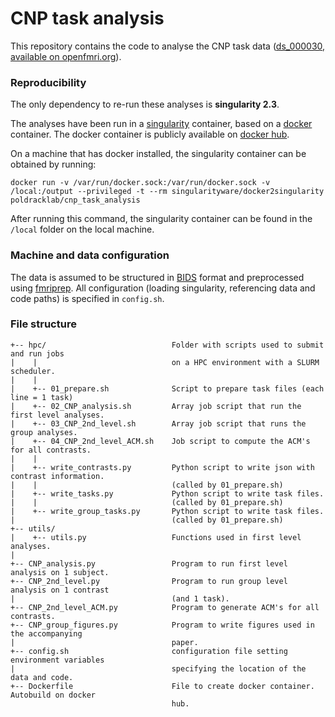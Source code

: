 # CNP task analysis

This repository contains the code to analyse the CNP task data ([ds_000030, available on openfmri.org](https://openfmri.org/dataset/ds000030/)).  

### Reproducibility

The only dependency to re-run these analyses is **singularity 2.3**.

The analyses have been run in a [singularity](http://singularity.lbl.gov/) container, based on a [docker](https://www.docker.com/) container.  The docker container is publicly available on [docker hub](https://hub.docker.com/r/poldracklab/cnp_task_analysis/).

On a machine that has docker installed, the singularity container can be obtained by running:

```
docker run -v /var/run/docker.sock:/var/run/docker.sock -v /local:/output --privileged -t --rm singularityware/docker2singularity poldracklab/cnp_task_analysis
```

After running this command, the singularity container can be found in the `/local` folder on the local machine.

### Machine and data configuration

The data is assumed to be structured in [BIDS](bids.neuroimaging.io) format and preprocessed using [fmriprep](http://fmriprep.readthedocs.io/en/stable/).  All configuration (loading singularity, referencing data and code paths) is specified in `config.sh`.

### File structure

```
+-- hpc/                            Folder with scripts used to submit and run jobs
|    |                              on a HPC environment with a SLURM scheduler.
|    |
|    +-- 01_prepare.sh              Script to prepare task files (each line = 1 task)
|    +-- 02_CNP_analysis.sh         Array job script that run the first level analyses.
|    +-- 03_CNP_2nd_level.sh        Array job script that runs the group analyses.
|    +-- 04_CNP_2nd_level_ACM.sh    Job script to compute the ACM's for all contrasts.
|    |
|    +-- write_contrasts.py         Python script to write json with contrast information.
|    |                              (called by 01_prepare.sh)
|    +-- write_tasks.py             Python script to write task files.
|    |                              (called by 01_prepare.sh)
|    +-- write_group_tasks.py       Python script to write task files.
|                                   (called by 01_prepare.sh)
+-- utils/
|    +-- utils.py                   Functions used in first level analyses.
|
+-- CNP_analysis.py                 Program to run first level analysis on 1 subject.
+-- CNP_2nd_level.py                Program to run group level analysis on 1 contrast
|                                   (and 1 task).
+-- CNP_2nd_level_ACM.py            Program to generate ACM's for all contrasts.
+-- CNP_group_figures.py            Program to write figures used in the accompanying
|                                   paper.
+-- config.sh                       configuration file setting environment variables
|                                   specifying the location of the data and code.
+-- Dockerfile                      File to create docker container. Autobuild on docker
                                    hub.
```
